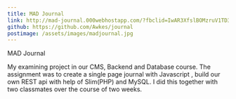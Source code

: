 ```yaml
---
title: MAD Journal
link: http://mad-journal.000webhostapp.com/?fbclid=IwAR3XfslBOMzruV1TD3mnpPEf5b6Uoxt3fZVNsc0XwM6ckJfl_ARpHRjpdU4
github: https://github.com/Awkes/journal
postimage: /assets/images/madjournal.jpg
---
```


MAD Journal



My examining project in our CMS, Backend and Database course. 
The assignment was to create a single page journal with Javascript , build our own REST api with help of Slim(PHP) and MySQL.
I did this together with two classmates over the course of two weeks.